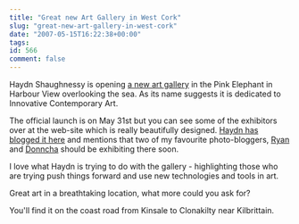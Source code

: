 ```yaml
---
title: "Great new Art Gallery in West Cork"
slug: "great-new-art-gallery-in-west-cork"
date: "2007-05-15T16:22:38+00:00"
tags:
id: 566
comment: false
---
```


Haydn Shaughnessy is opening [a new art gallery](http://www.galleryica.com/) in the Pink Elephant in Harbour View overlooking the sea. As its name suggests it is dedicated to Innovative Contemporary Art.

The official launch is on May 31st but you can see some of the exhibitors over at the web-site which is really beautifully designed. [Haydn has blogged it here](http://www.mediangler.com/2007/05/15/gallery-site-is-up/) and mentions that two of my favourite photo-bloggers, [Ryan](http://rymus.net/) and [Donncha](http://inphotos.org/) should be exhibiting there soon.

I love what Haydn is trying to do with the gallery - highlighting those who are trying push things forward and use new technologies and tools in art.

Great art in a breathtaking location, what more could you ask for?

You'll find it on the coast road from Kinsale to Clonakilty near Kilbrittain.
